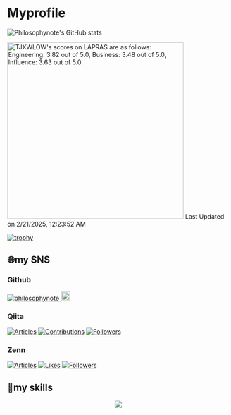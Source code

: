 
# Myprofile

![Philosophynote's GitHub stats](https://github-stats-philosophynotes-projects.vercel.app/api?username=philosophynote&count_private=true&show_icons=true)



<!--START_SECTION:lapras-card-->
<p ><a href="https://lapras.com/public/TJXWLOW" target="_blank" rel="noopener noreferrer"><img alt="TJXWLOW's scores on LAPRAS are as follows: Engineering: 3.82 out of 5.0, Business: 3.48 out of 5.0, Influence: 3.63 out of 5.0." src="https://lapras-card-generator.vercel.app/api/svg?e=3.82&b=3.48&i=3.63&b1=%23020e27&b2=%230e5593&i1=%2303102f&i2=%231688bf&l=en" width="400" ></a>  
Last Updated on 2/21/2025, 12:23:52 AM</p>
<!--END_SECTION:lapras-card-->

[![trophy](https://github-profile-trophy.vercel.app/?username=philosophynote)](https://github.com/ryo-ma/github-profile-trophy)

## :globe_with_meridians:my SNS 

### Github

  <a href="https://github.com/philosophynote/philosophynote/">
    <img src="https://komarev.com/ghpvc/?username=philosophynote" alt="philosophynote" />
  </a>
  <a href="https://github.com/philosophynote">
    <img height="20" src="https://img.shields.io/github/followers/philosophynote?label=follow&logo=github&style=flat" />
  </a>

### Qiita

  <a href="https://qiita.com/philosophy_note"><img src="https://badgen.org/img/qiita/philosophy_note/articles?style=plastic" alt="Articles" /></a>
  <a href="https://qiita.com/philosophy_note"><img src="https://badgen.org/img/qiita/philosophy_note/contributions?style=plastic" alt="Contributions" /></a>
  <a href="https://qiita.com/philosophy_note"><img src="https://badgen.org/img/qiita/philosophy_note/followers?style=plastic" alt="Followers" /></a>  

### Zenn
  <a href="https://zenn.dev/adverdest"><img src="https://badgen.org/img/zenn/adverdest/articles?style=plastic" alt="Articles" /></a>
  <a href="https://zenn.dev/adverdest"><img src="https://badgen.org/img/zenn/adverdest/likes?style=plastic" alt="Likes" /></a>
  <a href="https://zenn.dev/adverdest"><img src="https://badgen.org/img/zenn/adverdest/followers?style=plastic" alt="Followers" /></a>

  
## :penguin:my skills  
<p align="center"> 
  <a href="https://skillicons.dev">
    <img src="https://skillicons.dev/icons?i=html,css,bootstrap,js,ts,jquery,react,ruby,rails,py,django,fastapi,aws,github,docker,sentry,mysql,postgres,vscode,githubactions&theme=light&perline=5" />
  </a>
</p>